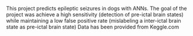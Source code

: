 This project predicts epileptic seizures in dogs with ANNs. The goal of the project was achieve a high sensitivity (detection of pre-ictal brain states) while maintaining a low false positive rate (mislabeling a inter-ictal brain state as pre-ictal brain state)
Data has been provided from Keggle.com
